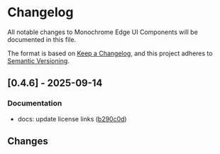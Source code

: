 # Changelog

All notable changes to Monochrome Edge UI Components will be documented in this file.

The format is based on [Keep a Changelog](https://keepachangelog.com/en/1.0.0/),
and this project adheres to [Semantic Versioning](https://semver.org/spec/v2.0.0.html).

## [0.4.6] - 2025-09-14

### Documentation

- docs: update license links ([b290c0d](../../commit/b290c0d54c97a2870e1886cb62e99b2de003f803))

## Changes

